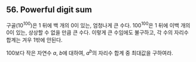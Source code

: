 ## 56. Powerful digit sum

구골(10<sup>100</sup>)은 1 뒤에 백 개의 0이 있는, 엄청나게 큰 수다. 100<sup>100</sup>은 1 뒤에 이백 개의 0이 있는, 상상할 수 없을 만큼 큰 수다. 이렇게 큰 수임에도 불구하고, 각 수의 자리수 합계는 겨우 1밖에 안된다.

100보다 작은 자연수 <var>a</var>, <var>b</var>에 대하여, <var>a</var><sup><var>b</var></sup>의 자리수 합계 중 최대값을 구하여라.
